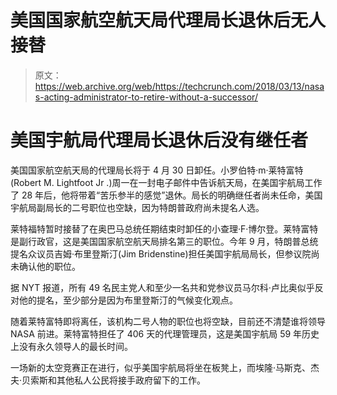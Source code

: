# 美国国家航空航天局代理局长退休后无人接替

> 原文：<https://web.archive.org/web/https://techcrunch.com/2018/03/13/nasas-acting-administrator-to-retire-without-a-successor/>

# 美国宇航局代理局长退休后没有继任者

美国国家航空航天局的代理局长将于 4 月 30 日卸任。小罗伯特·m·莱特富特(Robert M. Lightfoot Jr .)周一在一封电子邮件中告诉航天局，在美国宇航局工作了 28 年后，他将带着“苦乐参半的感觉”退休。局长的明确继任者尚未任命，美国宇航局副局长的二号职位也空缺，因为特朗普政府尚未提名人选。

莱特福特暂时接替了在奥巴马总统任期结束时卸任的小查理·F·博尔登。莱特富特是副行政官，这是美国国家航空航天局排名第三的职位。今年 9 月，特朗普总统提名众议员吉姆·布里登斯汀(Jim Bridenstine)担任美国宇航局局长，但参议院尚未确认他的职位。

据 NYT 报道，所有 49 名民主党人和至少一名共和党参议员马尔科·卢比奥似乎反对他的提名，至少部分是因为布里登斯汀的气候变化观点。

随着莱特富特即将离任，该机构二号人物的职位也将空缺，目前还不清楚谁将领导 NASA 前进。莱特富特担任了 406 天的代理管理员，这是美国宇航局 59 年历史上没有永久领导人的最长时间。

一场新的太空竞赛正在进行，似乎美国宇航局将坐在板凳上，而埃隆·马斯克、杰夫·贝索斯和其他私人公民将接手政府留下的工作。